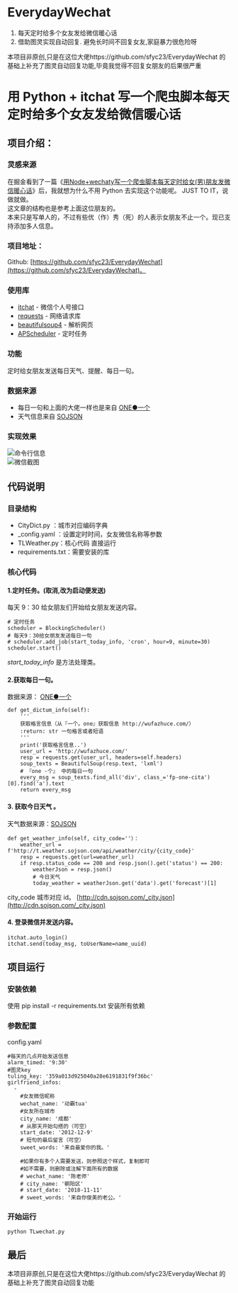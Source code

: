 # EverydayWechat
1. 每天定时给多个女友发给微信暖心话 
2. 借助图灵实现自动回复. 避免长时间不回复女友,家庭暴力很危险呀

本项目非原创,只是在这位大佬https://github.com/sfyc23/EverydayWechat 的基础上补充了图灵自动回复功能,毕竟我觉得不回复女朋友的后果很严重

# 用 Python + itchat 写一个爬虫脚本每天定时给多个女友发给微信暖心话

## 项目介绍：

### 灵感来源

在掘金看到了一篇《[用Node+wechaty写一个爬虫脚本每天定时给女(男)朋友发微信暖心话][1]》后，我就想为什么不用 Python 去实现这个功能呢。 JUST TO IT，说做就做。  
这文章的结构也是参考上面这位朋友的。  
本来只是写单人的，不过有些优（作）秀（死）的人表示女朋友不止一个。现已支持添加多人信息。

### 项目地址：
Github: [https://github.com/sfyc23/EverydayWechat](https://github.com/sfyc23/EverydayWechat)。

### 使用库
- [itchat][2] - 微信个人号接口
- [requests][3] - 网络请求库
- [beautifulsoup4][4] - 解析网页
- [APScheduler][5] - 定时任务

### 功能
定时给女朋友发送每日天气、提醒、每日一句。

### 数据来源
- 每日一句和上面的大佬一样也是来自 [ONE●一个][6]
- 天气信息来自 [SOJSON][7] 


### 实现效果
![命令行信息](http://vlog.sfyc23.xyz/wechat_everyday/20190312010620.png)  
![微信截图](http://vlog.sfyc23.xyz/wechat_everyday/20190312010621.png)

## 代码说明

### 目录结构

- CityDict.py ：城市对应编码字典
- _config.yaml ：设置定时时间，女友微信名称等参数
- TLWeather.py：核心代码 直接运行
- requirements.txt：需要安装的库

### 核心代码

#### 1.定时任务。(取消,改为启动便发送)
每天 9：30 给女朋友们开始给女朋友发送内容。
```
# 定时任务
scheduler = BlockingScheduler()
# 每天9：30给女朋友发送每日一句
# scheduler.add_job(start_today_info, 'cron', hour=9, minute=30)
scheduler.start()
```
*start_today_info* 是方法处理类。

#### 2.获取每日一句。
数据来源： [ONE●一个][6]
```
def get_dictum_info(self):
    '''
    获取格言信息（从『一个。one』获取信息 http://wufazhuce.com/）
    :return: str 一句格言或者短语
    '''
    print('获取格言信息..')
    user_url = 'http://wufazhuce.com/'
    resp = requests.get(user_url, headers=self.headers)
    soup_texts = BeautifulSoup(resp.text, 'lxml')
    # 『one -个』 中的每日一句
    every_msg = soup_texts.find_all('div', class_='fp-one-cita')[0].find('a').text
    return every_msg
```
#### 3. 获取今日天气 。
天气数据来源：[SOJSON][7]

```
def get_weather_info(self, city_code=''）：
    weather_url = f'http://t.weather.sojson.com/api/weather/city/{city_code}'
    resp = requests.get(url=weather_url)
    if resp.status_code == 200 and resp.json().get('status') == 200:
        weatherJson = resp.json()
        # 今日天气
        today_weather = weatherJson.get('data').get('forecast')[1]
```
city_code 城市对应 id。
[http://cdn.sojson.com/_city.json](http://cdn.sojson.com/_city.json)

#### 4. 登录微信并发送内容。
```
itchat.auto_login()
itchat.send(today_msg, toUserName=name_uuid)
```


## 项目运行

### 安装依赖

使用 pip install -r requirements.txt 安装所有依赖

### 参数配置
config.yaml
```
#每天的几点开始发送信息
alarm_timed: '9:30'
#图灵key
tuling_key: '359a013d925040a28e6191831f9f36bc'
girlfriend_infos:
  -
    #女友微信昵称
    wechat_name: '动霸tua'
    #女友所在城市
    city_name: '成都'
    # 从那天开始勾搭的（可空）
    start_date: '2012-12-9'
    # 短句的最后留言（可空）
    sweet_words: '来自最爱你的我。'

    #如果你有多个人需要发送，则参照这个样式，复制即可
    #如不需要，则删除或注解下面所有的数据
    # wechat_name: '陈老师'
    # city_name: '朝阳区'
    # start_date: '2018-11-11'
    # sweet_words: '来自你俊美的老公。'
```

### 开始运行
```
python TLwechat.py
```

## 最后
本项目非原创,只是在这位大佬https://github.com/sfyc23/EverydayWechat 的基础上补充了图灵自动回复功能


  [1]: https://juejin.im/post/5c77c6bef265da2de6611cff
  [2]: https://github.com/littlecodersh/ItChat
  [3]: http://docs.python-requests.org/en/master/
  [4]: https://www.crummy.com/software/BeautifulSoup/bs4/doc/index.zh.html#
  [5]: https://apscheduler.readthedocs.io/en/latest/
  [6]: http://wufazhuce.com/
  [7]: https://www.sojson.com/blog/305.html
